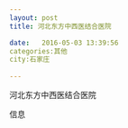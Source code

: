 ```yaml
--- 
layout: post 
title: 河北东方中西医结合医院

date:   2016-05-03 13:39:56 
categories:其他  
city:石家庄
  
--- 
```

   
河北东方中西医结合医院

信息

